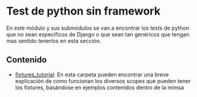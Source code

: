 # Test de python sin framework 

En este módulo y sus submódulos se van a encontrar los tests de python que no sean especificos de Django o que sean tan genéricos que tengan mas sentido tenerlos en esta sección.

## Contenido
* [fixtures_tutorial](fixtures_tutorial/README.md): En esta carpeta pueden encontrar una breve explicación de como funcionan los diversos scopes que pueden tener los fixtures, basándose en ejemplos contenidos dentro de la mimsa